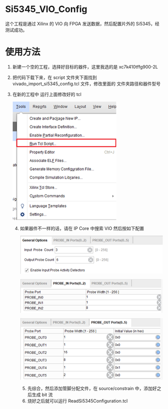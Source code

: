 # Si5345_VIO_Config

这个工程是通过 Xilinx 的 VIO 向 FPGA 发送数据，然后配置片外的 Si5345，经测试成功。

# 使用方法

1. 新建一个空的工程，选择好目标的器件，这里我选的是 xc7k410tffg900-2L

2. 把代码下载下来，在 script 文件夹下面找到 vivado_import_si5345_config.tcl 文件，修改里面的 文件夹路径和器件型号

3. 在新的工程中 运行上面修改好的 tcl

   ![](https://raw.githubusercontent.com/wyu0725/My_Pic_bed/master/img/Si5345_Run_tcl.png)

   4. 如果器件不一样的话，请在 IP Core 中搜索 VIO 然后按如下配置

      ![](https://raw.githubusercontent.com/wyu0725/My_Pic_bed/master/img/Si5345_VIO1.png)

      ![](https://raw.githubusercontent.com/wyu0725/My_Pic_bed/master/img/SI5345_VIO2.png)

      ![](https://raw.githubusercontent.com/wyu0725/My_Pic_bed/master/img/SI5345_VIO3.png)

      5. 先综合，然后添加管脚分配文件，在 source/constrain 中，添加好之后生成 bit 流
      6. 烧好之后就可以运行 ReadSi5345Configuration.tcl